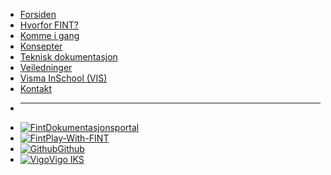* [Forsiden](/)
* [Hvorfor FINT?](fint.md)
* [Komme i gang](dummy.md)
* [Konsepter](dummy.md)
* [Teknisk dokumentasjon](dummy.md)
* [Veiledninger](tutorials.md)
* [Visma InSchool (VIS)](dummy.md)
* [Kontakt](contact.md)

- ****
* [![Fint](_media/favicon.ico ':size=16')Dokumentasjonsportal](https://informasjonsmodell.felleskomponent.no)
* [![Fint](_media/favicon.ico ':size=16')Play-With-FINT](https://play-with-fint.felleskomponent.no)
* [![Github](https://icongram.jgog.in/simple/github.svg?color=808080&size=16)Github](https://github.com/fintlabs)
* [![Vigo](https://www.vigoiks.no/extension/site/design/site/images/favicon/favicon.ico ':size=16')Vigo IKS](https://www.vigoiks.no)

